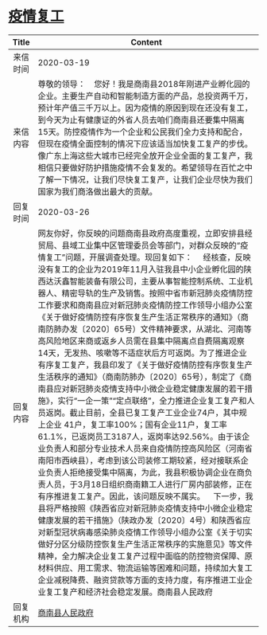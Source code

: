 # <a href="http://www.shangluo.gov.cn/zmhd/ldxxxx.jsp?urltype=leadermail.LeaderMailContentUrl&wbtreeid=1112&leadermailid=5736">疫情复工</a>
| Title |                                                                                                                                                                                                                                                                                                                                                                                                                                         Content                                                                                                                                                                                                                                                                                                                                                                                                                                          |
|:-----:|------------------------------------------------------------------------------------------------------------------------------------------------------------------------------------------------------------------------------------------------------------------------------------------------------------------------------------------------------------------------------------------------------------------------------------------------------------------------------------------------------------------------------------------------------------------------------------------------------------------------------------------------------------------------------------------------------------------------------------------------------------------------------------------------------------------------------------------------------------------------------------------|
| 来信时间  | 2020-03-19                                                                                                                                                                                                                                                                                                                                                                                                                                                                                                                                                                                                                                                                                                                                                                                                                                                                               |
| 来信内容  | 尊敬的领导：    您好！我是商南县2018年刚进产业孵化园的企业。主要生产自动和智能制造方面的产品，总投资两千万，预计年产值三千万以上。因为疫情的原因到现在还没有复工，到今天为止有健康证的外省人员去咱们商南县还要集中隔离15天。防控疫情作为一个企业和公民我们全力支持和配合，但现在疫情全面控制的情况下应该适当加快复工复产的步伐。像广东上海这些大城市已经完全放开企业全面的复工复产，我相信只要做好防护措施疫情不会复发的。希望领导在百忙之中了解一下情况，让我们尽快复工复产，让我们企业尽快为我们国家为我们商洛做出最大的贡献。                                                                                                                                                                                                                                                                                                                                                                                                                                                                                                                                                                                                                    |
| 回复时间  | 2020-03-26                                                                                                                                                                                                                                                                                                                                                                                                                                                                                                                                                                                                                                                                                                                                                                                                                                                                               |
| 回复内容  | 网友你好，你反映的问题商南县政府高度重视，立即安排县经贸局、县域工业集中区管理委员会等部门，对群众反映的“疫情复工”问题，开展调查处理。现回复如下：     经核查，反映没有复工的企业为2019年11月入驻我县中小企业孵化园的陕西达沃鑫智能装备有限公司，主要从事智能控制系统、工业机器人、精密导轨的生产及销售。按照中省市新冠肺炎疫情防控工作要求和商南县应对新冠肺炎疫情防控工作领导小组办公室《关于做好疫情防控有序恢复生产生活正常秩序的通知》（商南防肺办发〔2020〕65号）文件精神要求，从湖北、河南等高风险地区来商或返乡人员需在县集中隔离点自费隔离观察14天，无发热、咳嗽等不适症状后方可返岗。为了推进企业有序复工复产，我县印发了《关于做好疫情防控有序恢复生产生活秩序的通知》（商南防肺办〔2020〕65号），制定了《商南县应对新冠肺炎疫情支持中小微企业稳定健康发展的若干措施》，实行“一企一策”“定点联络”，全力推进企业复工复产和人员返岗。截止目前，全县已复工复产工业企业74户，其中规上企业 41户，复工率100%；国有企业11户，复工率61.1%，已返岗员工3187人，返岗率达92.56%。由于该企业负责人和部分专业技术人员来自疫情防控高风险区（河南省南阳市西峡县），考虑到该公司装修工期较紧，经对接联系企业负责人拒绝接受集中隔离，为此，我县积极协调企业在商负责人员，于3月18日组织商南籍工人进行厂房内部装修，正在有序推进复工复产。因此，该问题反映不属实。    下一步，我县将严格按照《陕西省应对新冠肺炎疫情支持中小微企业稳定健康发展的若干措施》（陕政办发〔2020〕4号）和陕西省应对新型冠状病毒感染肺炎疫情工作领导小组办公室《关于切实做好分区分级防控恢复生产生活正常秩序的实施意见》等文件精神，全力解决企业复工复产过程中面临的防控物资保障、原材料供应、用工需求、物流运输等困难和问题，持续加大复工企业减税降费、融资贷款等方面的支持力度，有序推进工业企业复工复产和经济社会稳定发展。商南县人民政府 |
| 回复机构  | <a href="../../category/agencies/商南县人民政府.md">商南县人民政府</a>                                                                                                                                                                                                                                                                                                                                                                                                                                                                                                                                                                                                                                                                                                                                                                                                                                 |